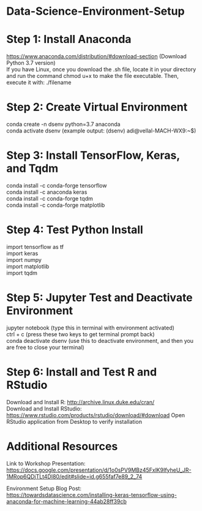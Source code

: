# Data-Science-Environment-Setup


# Step 1: Install Anaconda
https://www.anaconda.com/distribution/#download-section (Download Python 3.7 version) \
If you have Linux, once you download the .sh file, locate it in your directory and run the command chmod u+x to make the file executable. Then, execute it with: ./filename

# Step 2: Create Virtual Environment
conda create -n dsenv python=3.7 anaconda \
conda activate dsenv (example output: (dsenv) adi@vellal-MACH-WX9:~$)


# Step 3: Install TensorFlow, Keras, and Tqdm
conda install -c conda-forge tensorflow \
conda install -c anaconda keras  \
conda install -c conda-forge tqdm \
conda install -c conda-forge matplotlib

# Step 4: Test Python Install
import tensorflow as tf \
import keras \
import numpy \
import matplotlib \
import tqdm 

# Step 5: Jupyter Test and Deactivate Environment
jupyter notebook (type this in terminal with environment activated) \
ctrl + c (press these two keys to get terminal prompt back) \
conda deactivate dsenv (use this to deactivate environment, and then you are free to close your terminal)

# Step 6: Install and Test R and RStudio
Download and Install R: http://archive.linux.duke.edu/cran/ \
Download and Install RStudio: https://www.rstudio.com/products/rstudio/download/#download
Open RStudio application from Desktop to verify installation

# Additional Resources
Link to Workshop Presentation: \
https://docs.google.com/presentation/d/1o0sPV9MBz45FxlK9IfyheU_JR-1MRop6QDjTLt4DI80/edit#slide=id.g655faf7e89_2_74 

Environment Setup Blog Post: \
https://towardsdatascience.com/installing-keras-tensorflow-using-anaconda-for-machine-learning-44ab28ff39cb
